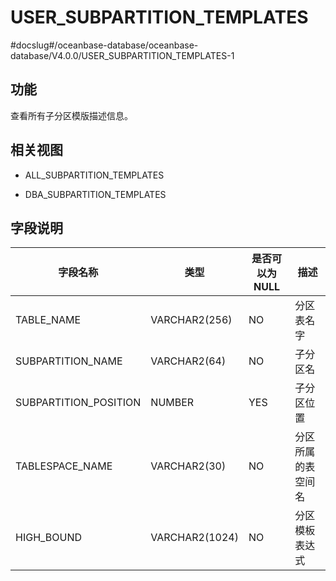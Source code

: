 USER_SUBPARTITION_TEMPLATES 
================================================
#docslug#/oceanbase-database/oceanbase-database/V4.0.0/USER_SUBPARTITION_TEMPLATES-1


功能 
-----------

查看所有子分区模版描述信息。

相关视图 
-------------

* ALL_SUBPARTITION_TEMPLATES

  

* DBA_SUBPARTITION_TEMPLATES

  




字段说明 
-------------



|       **字段名称**        |     **类型**     | **是否可以为 NULL** |  **描述**   |
|-----------------------|----------------|----------------|-----------|
| TABLE_NAME            | VARCHAR2(256)  | NO             | 分区表名字     |
| SUBPARTITION_NAME     | VARCHAR2(64)   | NO             | 子分区名      |
| SUBPARTITION_POSITION | NUMBER         | YES            | 子分区位置     |
| TABLESPACE_NAME       | VARCHAR2(30)   | NO             | 分区所属的表空间名 |
| HIGH_BOUND            | VARCHAR2(1024) | NO             | 分区模板表达式   |



